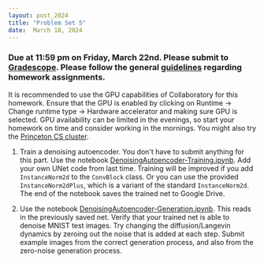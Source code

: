 ```yaml
---
layout: post_2024
title: "Problem Set 5"
date:  March 18, 2024
---
```


### Due at 11:59 pm on Friday, March 22nd. Please submit to [Gradescope](https://www.gradescope.com/courses/72511). Please follow the general [guidelines](https://cos485.github.io/2024/02/05/homework-guidelines.html) regarding homework assignments.

It is recommended to use the GPU capabilities of Collaboratory for this homework. Ensure that the GPU is enabled by clicking on Runtime -> Change runtime type -> Hardware accelerator and making sure GPU is selected. GPU availability can be limited in the evenings, so start your homework on time and consider working in the mornings. You might also try the [Princeton CS cluster](https://csguide.cs.princeton.edu/resources/clusters).

1. Train a denoising autoencoder. You don't have to submit anything for this part. Use the notebook [DenoisingAutoencoder-Training.ipynb](https://colab.research.google.com/drive/1PlRSnZFWhmIVuYfpUyUnNPV2wnSrguw6). Add your own UNet code from last time. Training will be improved if you add `InstanceNorm2d` to the `ConvBlock` class. Or you can use the provided `InstanceNorm2dPlus`, which is a variant of the standard `InstanceNorm2d`. The end of the notebook saves the trained net to Google Drive.

2. Use the notebook [DenoisingAutoencoder-Generation.ipynb](https://colab.research.google.com/drive/1FmRoh6-Yd2q4M1M9-xc5YgEyNTZ06Cnz). This reads in the previously saved net. Verify that your trained net is able to denoise MNIST test images. Try changing the diffusion/Langevin dynamics by zeroing out the noise that is added at each step. Submit example images from the correct generation process, and also from the zero-noise generation process.
